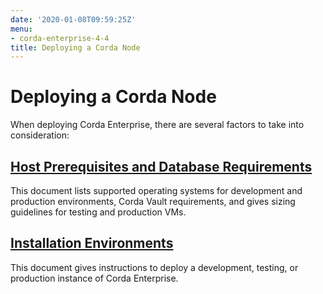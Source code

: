 ```yaml
---
date: '2020-01-08T09:59:25Z'
menu:
- corda-enterprise-4-4
title: Deploying a Corda Node
---
```



# Deploying a Corda Node

When deploying Corda Enterprise, there are several factors to take into consideration:


## [Host Prerequisites and Database Requirements](./host-prereq.html)

This document lists supported operating systems for development and production environments, Corda Vault requirements, and gives sizing guidelines for testing and production VMs.


## [Installation Environments](./ops-environment.html)

This document gives instructions to deploy a development, testing, or production instance of Corda Enterprise.




